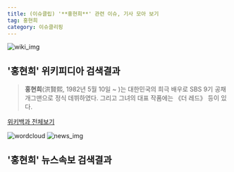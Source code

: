 ```yaml
---
title: (이슈클립) '**홍현희**' 관련 이슈, 기사 모아 보기
tag: 홍현희
category: 이슈클리핑
---
```

![wiki_img](https://user-images.githubusercontent.com/42597476/44503234-41136a80-a6d0-11e8-9071-6fc6418eafe4.png)
## **'**홍현희**'** 위키피디아 검색결과
>**홍현희**(洪賢熙, 1982년 5월 10일 ~ )는 대한민국의 희극 배우로 SBS 9기 공채 개그맨으로 정식 데뷔하였다. 그리고 그녀의 대표 작품에는 《더 레드》 등이 있다.

<a href="https://ko.wikipedia.org/wiki/홍현희" target="_blank">위키백과 전체보기</a>

![wordcloud](https://s3.ap-northeast-2.amazonaws.com/lyrics101-wordcloud/2018-09-17-1537180873.png)
![news_img](https://user-images.githubusercontent.com/42597476/44507050-1206f400-a6e4-11e8-8d98-7ffbfebb353f.png)
## **'**홍현희**'** 뉴스속보 검색결과

